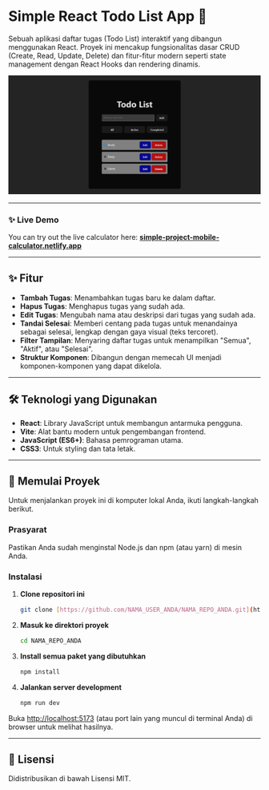 # Simple React Todo List App 📝

Sebuah aplikasi daftar tugas (Todo List) interaktif yang dibangun menggunakan React. Proyek ini mencakup fungsionalitas dasar CRUD (Create, Read, Update, Delete) dan fitur-fitur modern seperti state management dengan React Hooks dan rendering dinamis.

![Todo App Screenshot](src/assets/screenshot-display.png)

---

### ✨ Live Demo

You can try out the live calculator here:
**[simple-project-mobile-calculator.netlify.app](https://simple-todo-list1.netlify.app/)**

---

## ✨ Fitur

* **Tambah Tugas**: Menambahkan tugas baru ke dalam daftar.
* **Hapus Tugas**: Menghapus tugas yang sudah ada.
* **Edit Tugas**: Mengubah nama atau deskripsi dari tugas yang sudah ada.
* **Tandai Selesai**: Memberi centang pada tugas untuk menandainya sebagai selesai, lengkap dengan gaya visual (teks tercoret).
* **Filter Tampilan**: Menyaring daftar tugas untuk menampilkan "Semua", "Aktif", atau "Selesai".
* **Struktur Komponen**: Dibangun dengan memecah UI menjadi komponen-komponen yang dapat dikelola.

---

## 🛠️ Teknologi yang Digunakan

* **React**: Library JavaScript untuk membangun antarmuka pengguna.
* **Vite**: Alat bantu modern untuk pengembangan frontend.
* **JavaScript (ES6+)**: Bahasa pemrograman utama.
* **CSS3**: Untuk styling dan tata letak.

---

## 🚀 Memulai Proyek

Untuk menjalankan proyek ini di komputer lokal Anda, ikuti langkah-langkah berikut.

### Prasyarat

Pastikan Anda sudah menginstal Node.js dan npm (atau yarn) di mesin Anda.

### Instalasi

1.  **Clone repositori ini**
    ```sh
    git clone [https://github.com/NAMA_USER_ANDA/NAMA_REPO_ANDA.git](https://github.com/NAMA_USER_ANDA/NAMA_REPO_ANDA.git)
    ```
2.  **Masuk ke direktori proyek**
    ```sh
    cd NAMA_REPO_ANDA
    ```
3.  **Install semua paket yang dibutuhkan**
    ```sh
    npm install
    ```
4.  **Jalankan server development**
    ```sh
    npm run dev
    ```

Buka [http://localhost:5173](http://localhost:5173) (atau port lain yang muncul di terminal Anda) di browser untuk melihat hasilnya.

---

## 📄 Lisensi

Didistribusikan di bawah Lisensi MIT.
